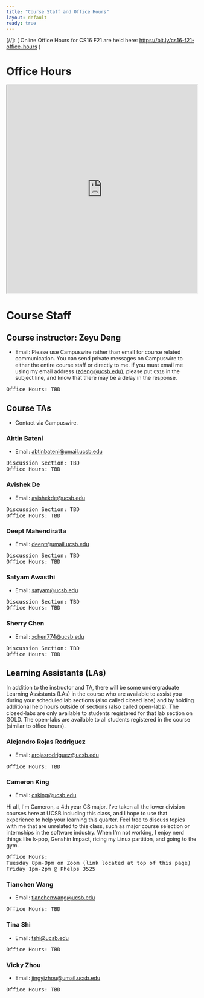 ```yaml
---
title: "Course Staff and Office Hours"
layout: default
ready: true
---
```


[//]: ( Online Office Hours for CS16 F21 are held here: <https://bit.ly/cs16-f21-office-hours> )

<style>
 iframe { width: 100%; height: 550px; }
</style>


# Office Hours


<iframe src="https://docs.google.com/spreadsheets/d/e/2PACX-1vQaXXFzFDeTAb4D-I0y8SBMUKJcTMZQHG78kaQ8DqsxsnMg4IPuutC0837auu9mpDYY_U04WWrGWPj4/pubhtml?gid=0&single=true"></iframe>


# Course Staff<a name="staff"></a>

## Course instructor: Zeyu Deng

* Email: Please use Campuswire rather than email for course related communication.  You can send private messages on Campuswire to either the entire course staff or directly to me. If you must email me using my email address (zdeng@ucsb.edu), please put `CS16` in the subject line, and know that there may be a delay in the response.
<pre>
Office Hours: TBD
</pre>


## Course TAs
* Contact via Campuswire.

### Abtin Bateni
* Email: abtinbateni@umail.ucsb.edu
<pre>
Discussion Section: TBD
Office Hours: TBD
</pre>

### Avishek De
* Email: avishekde@ucsb.edu
<pre>
Discussion Section: TBD
Office Hours: TBD
</pre>

### Deept Mahendiratta
* Email: deept@umail.ucsb.edu
<pre>
Discussion Section: TBD
Office Hours: TBD
</pre>

### Satyam Awasthi
* Email: satyam@ucsb.edu
<pre>
Discussion Section: TBD
Office Hours: TBD
</pre>

### Sherry Chen
* Email: xchen774@ucsb.edu
<pre>
Discussion Section: TBD
Office Hours: TBD
</pre>

## Learning Assistants (LAs)
In addition to the instructor and TA, there will be some undergraduate Learning Assistants (LAs) in the course who are available to assist you during your scheduled lab sections (also called closed labs) and by holding additional help hours outside of sections (also called open-labs). The closed-labs are only available to students registered for that lab section on GOLD. The open-labs are available to all students registered in the course (similar to office hours).

### Alejandro Rojas Rodriguez
* Email: arojasrodriguez@ucsb.edu
<pre>
Office Hours: TBD
</pre>

### Cameron King
* Email: csking@ucsb.edu

Hi all, I'm Cameron, a 4th year CS major. I've taken all the lower division courses here at UCSB including this class, and I hope to use that experience to help your learning this quarter. Feel free to discuss topics with me that are unrelated to this class, such as major course selection or internships in the software industry. When I'm not working, I enjoy nerd things like k-pop, Genshin Impact, ricing my Linux partition, and going to the gym.
<pre>
Office Hours:
Tuesday 8pm-9pm on Zoom (link located at top of this page)
Friday 1pm-2pm @ Phelps 3525
</pre>

### Tianchen Wang
* Email: tianchenwang@ucsb.edu
<pre>
Office Hours: TBD
</pre>

### Tina Shi
* Email: tshi@ucsb.edu
<pre>
Office Hours: TBD
</pre>

### Vicky Zhou
* Email: jingyizhou@umail.ucsb.edu
<pre>
Office Hours: TBD
</pre>


